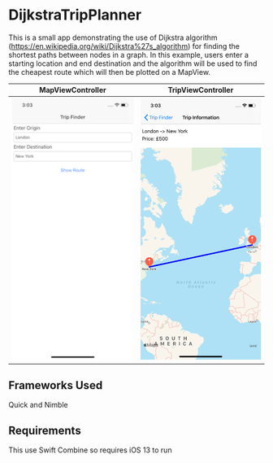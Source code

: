 # DijkstraTripPlanner

This is a small app demonstrating the use of Dijkstra algorithm (https://en.wikipedia.org/wiki/Dijkstra%27s_algorithm) for finding the shortest paths between nodes in a graph. In this example, users enter a starting location and end destination and the algorithm will be used to find the cheapest route which will then be plotted on a MapView.

MapViewController|TripViewController
---|---
<img src="images/TripViewController.png" width = 300>|<img src="images/MapViewController.png" width = 300>


## Frameworks Used

Quick and Nimble

## Requirements

This use Swift Combine so requires iOS 13 to run
